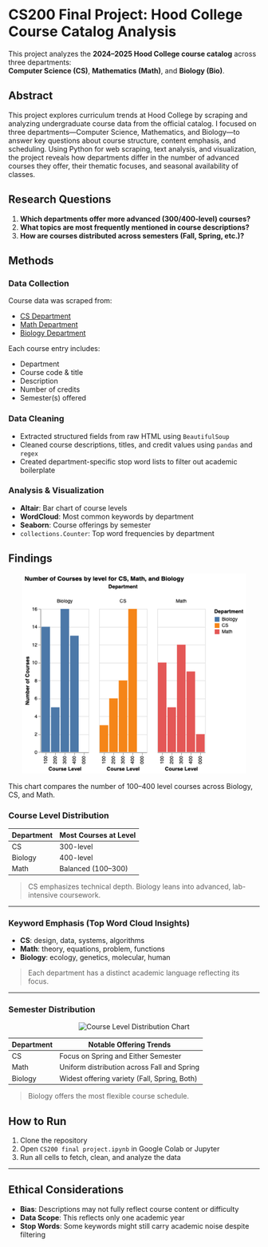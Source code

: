 # CS200 Final Project: Hood College Course Catalog Analysis

This project analyzes the **2024–2025 Hood College course catalog** across three departments:  
**Computer Science (CS)**, **Mathematics (Math)**, and **Biology (Bio)**.



##  Abstract

This project explores curriculum trends at Hood College by scraping and analyzing undergraduate course data from the official catalog. I focused on three departments—Computer Science, Mathematics, and Biology—to answer key questions about course structure, content emphasis, and scheduling. Using Python for web scraping, text analysis, and visualization, the project reveals how departments differ in the number of advanced courses they offer, their thematic focuses, and seasonal availability of classes.



## Research Questions

1. **Which departments offer more advanced (300/400-level) courses?**  
2. **What topics are most frequently mentioned in course descriptions?**  
3. **How are courses distributed across semesters (Fall, Spring, etc.)?**



## Methods

###  Data Collection

Course data was scraped from:

- [CS Department](https://hood.smartcatalogiq.com/2024-2025/hood-college-2024-2025-catalog/undergraduate-courses/cs-computer-science/)
- [Math Department](https://hood.smartcatalogiq.com/2024-2025/hood-college-2024-2025-catalog/undergraduate-courses/math-mathematics/)
- [Biology Department](https://hood.smartcatalogiq.com/2024-2025/hood-college-2024-2025-catalog/undergraduate-courses/biol-biology/)

Each course entry includes:
- Department
- Course code & title
- Description
- Number of credits
- Semester(s) offered

### Data Cleaning

- Extracted structured fields from raw HTML using `BeautifulSoup`
- Cleaned course descriptions, titles, and credit values using `pandas` and `regex`
- Created department-specific stop word lists to filter out academic boilerplate

###  Analysis & Visualization

- **Altair**: Bar chart of course levels  
- **WordCloud**: Most common keywords by department  
- **Seaborn**: Course offerings by semester  
- `collections.Counter`: Top word frequencies by department


##  Findings

<p align="center">
  <img src="visualization.png" alt="Course Level Distribution Chart" width="450"/>
</p>

This chart compares the number of 100–400 level courses across Biology, CS, and Math.


### Course Level Distribution



| Department | Most Courses at Level |
|------------|------------------------|
| CS         | 300-level              |
| Biology    | 400-level              |
| Math       | Balanced (100–300)     |

> CS emphasizes technical depth. Biology leans into advanced, lab-intensive coursework.

---

### Keyword Emphasis (Top Word Cloud Insights)

- **CS**: design, data, systems, algorithms  
- **Math**: theory, equations, problem, functions  
- **Biology**: ecology, genetics, molecular, human

> Each department has a distinct academic language reflecting its focus.

---

###  Semester Distribution


<p align="center">
  <img src="Screenshot 2025-05-08 at 12.17.33 PM.png" alt="Course Level Distribution Chart" width="450"/>
</p>

| Department | Notable Offering Trends                         |
|------------|--------------------------------------------------|
| CS         | Focus on Spring and Either Semester             |
| Math       | Uniform distribution across Fall and Spring     |
| Biology    | Widest offering variety (Fall, Spring, Both)    |

> Biology offers the most flexible course schedule.


## How to Run

1. Clone the repository
2. Open `CS200 final project.ipynb` in Google Colab or Jupyter
3. Run all cells to fetch, clean, and analyze the data

---

## Ethical Considerations

- **Bias**: Descriptions may not fully reflect course content or difficulty  
- **Data Scope**: This reflects only one academic year  
- **Stop Words**: Some keywords might still carry academic noise despite filtering

